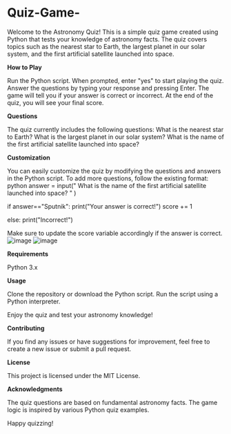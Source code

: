# Quiz-Game-

Welcome to the Astronomy Quiz! This is a simple quiz game created using Python that tests your knowledge of astronomy facts. The quiz covers topics such as the nearest star to Earth, the largest planet in our solar system, and the first artificial satellite launched into space.


**How to Play**

Run the Python script.
When prompted, enter "yes" to start playing the quiz.
Answer the questions by typing your response and pressing Enter.
The game will tell you if your answer is correct or incorrect.
At the end of the quiz, you will see your final score.


**Questions**


The quiz currently includes the following questions:
What is the nearest star to Earth?
What is the largest planet in our solar system?
What is the name of the first artificial satellite launched into space?


**Customization**



You can easily customize the quiz by modifying the questions and answers in the Python script. To add more questions, follow the existing format:
python
answer = input(" What is the name of the first artificial satellite launched into space? " )

if answer=="Sputnik":
    print("Your answer is correct!")
    score += 1

else:
    print("Incorrect!")



Make sure to update the score variable accordingly if the answer is correct.
![image](https://github.com/user-attachments/assets/bdcfb91f-dd39-41e8-ad75-48d89452b36d)
![image](https://github.com/user-attachments/assets/ab8e5d2d-6094-430a-8c6f-2f2f0613fb0e)


**Requirements**


Python 3.x


**Usage**


Clone the repository or download the Python script.
Run the script using a Python interpreter.

Enjoy the quiz and test your astronomy knowledge!

**Contributing**



If you find any issues or have suggestions for improvement, feel free to create a new issue or submit a pull request.

**License**


This project is licensed under the MIT License.

**Acknowledgments**


The quiz questions are based on fundamental astronomy facts.
The game logic is inspired by various Python quiz examples.

Happy quizzing!

